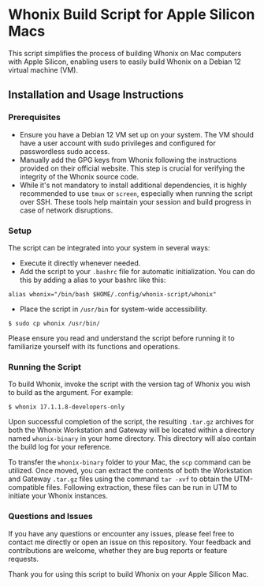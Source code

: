 # Whonix Build Script for Apple Silicon Macs

This script simplifies the process of building Whonix on Mac computers with Apple Silicon, enabling users to easily build Whonix on a Debian 12 virtual machine (VM).

## Installation and Usage Instructions

### Prerequisites

- Ensure you have a Debian 12 VM set up on your system. The VM should have a user account with sudo privileges and configured for passwordless sudo access.
- Manually add the GPG keys from Whonix following the instructions provided on their official website. This step is crucial for verifying the integrity of the Whonix source code.
- While it's not mandatory to install additional dependencies, it is highly recommended to use `tmux` or `screen`, especially when running the script over SSH. These tools help maintain your session and build progress in case of network disruptions.

### Setup

The script can be integrated into your system in several ways:
- Execute it directly whenever needed.
- Add the script to your `.bashrc` file for automatic initialization. You can do this by adding a alias to your bashrc like this:
```
alias whonix="/bin/bash $HOME/.config/whonix-script/whonix"
```
- Place the script in `/usr/bin` for system-wide accessibility.
```
$ sudo cp whonix /usr/bin/
```

Please ensure you read and understand the script before running it to familiarize yourself with its functions and operations.

### Running the Script

To build Whonix, invoke the script with the version tag of Whonix you wish to build as the argument. For example:

```
$ whonix 17.1.1.8-developers-only
```

Upon successful completion of the script, the resulting `.tar.gz` archives for both the Whonix Workstation and Gateway will be located within a directory named `whonix-binary` in your home directory. This directory will also contain the build log for your reference.

To transfer the `whonix-binary` folder to your Mac, the `scp` command can be utilized. Once moved, you can extract the contents of both the Workstation and Gateway `.tar.gz` files using the command `tar -xvf` to obtain the UTM-compatible files. Following extraction, these files can be run in UTM to initiate your Whonix instances.

### Questions and Issues

If you have any questions or encounter any issues, please feel free to contact me directly or open an issue on this repository. Your feedback and contributions are welcome, whether they are bug reports or feature requests.

Thank you for using this script to build Whonix on your Apple Silicon Mac.
